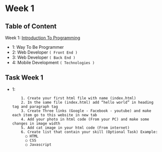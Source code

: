 # Week 1

## Table of Content

Week 1: [Introduction To Programming](https://github.com/x39OME/Ustudy-Application-Development-Camp/tree/main/Week%201/Content)
  - 1: Way To Be Programmer
  - 2: Web Developer `( Front End )`
  - 3: Web Developer `( Back End )`
  - 4: Mobile Development `( Technologies )`


## Task Week 1
  - 1: [](https://github.com/x39OME/Ustudy-Application-Development-Camp/tree/main/Week%201)

      ```
          1. Create your first html file with name (index.html)
          2. In the same file (index.html) add “hello world” in heading tag and paragraph tag
          3. Create Three links (Google - Facebook - youtube) and make each item go to this website in new tab
          4. Add your photo in html code (From your PC) and make some changes in image width
          5. Add cat image in your html code (From internet)
          6. Create list that contain your skill (Optional Task) Example:
            ○ HTML
            ○ CSS
            ○ Javascript
      ```
